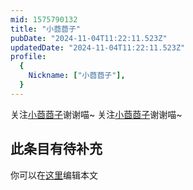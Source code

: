```yaml
---
mid: 1575790132
title: "小莔莔子"
pubDate: "2024-11-04T11:22:11.523Z"
updatedDate: "2024-11-04T11:22:11.523Z"
profile:
  {
    Nickname: ["小莔莔子"],
  }
---
```


关注[小莔莔子](https://space.bilibili.com/1575790132)谢谢喵~ 关注[小莔莔子](https://space.bilibili.com/1575790132)谢谢喵~

## 此条目有待补充
你可以在[这里](https://github.com/Yuhanawa/VTuber.ICU-Content/edit/master/v/小莔莔子/index.md)编辑本文
